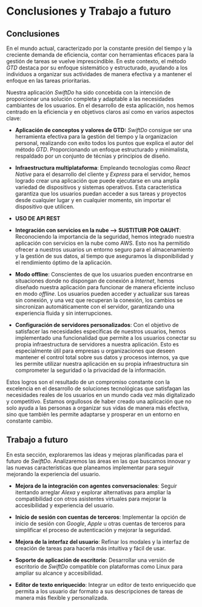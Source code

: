 # Conclusiones y Trabajo a futuro

## Conclusiones

En el mundo actual, caracterizado por la constante presión del tiempo y la creciente demanda de eficiencia, contar con herramientas eficaces para la gestión de tareas se vuelve imprescindible. En este contexto, el método *GTD* destaca por su enfoque sistemático y estructurado, ayudando a los individuos a organizar sus actividades de manera efectiva y a mantener el enfoque en las tareas prioritarias.

Nuestra aplicación *SwiftDo* ha sido concebida con la intención de proporcionar una solución completa y adaptable a las necesidades cambiantes de los usuarios. En el desarrollo de esta aplicación, nos hemos centrado en la eficiencia y en objetivos claros así como en varios aspectos clave:

- **Aplicación de conceptos y valores de GTD:**  *SwiftDo* consigue ser una herramienta efectiva para la gestión del tiempo y la organizacion personal, realizando con exito todos los puntos que explica el autor del método *GTD*. Proporcionando un enfoque estructurado y minimalista, respaldado por un conjunto de técnias y principios de diseño.

- **Infraestructura multiplataforma**: Empleando tecnologías como *React Native* para el desarrollo del cliente y *Express* para el servidor, hemos logrado crear una aplicación que puede ejecutarse en una amplia variedad de dispositivos y sistemas operativos. Esta característica garantiza que los usuarios puedan acceder a sus tareas y proyectos desde cualquier lugar y en cualquier momento, sin importar el dispositivo que utilicen.

- **USO DE API REST**

- **Integración con servicios en la nube --> SUSTITUIR POR OAUHT**: Reconociendo la importancia de la seguridad, hemos integrado nuestra aplicación con servicios en la nube como AWS. Esto nos ha permitido ofrecer a nuestros usuarios un entorno seguro para el almacenamiento y la gestión de sus datos, al tiempo que aseguramos la disponibilidad y el rendimiento óptimo de la aplicación.

- **Modo offline**: Conscientes de que los usuarios pueden encontrarse en situaciones donde no dispongan de conexión a *Internet*, hemos diseñado nuestra aplicación para funcionar de manera eficiente incluso en modo *offline*. Los usuarios pueden acceder y actualizar sus tareas sin conexión, y una vez que recuperan la conexión, los cambios se sincronizan automáticamente con el servidor, garantizando una experiencia fluida y sin interrupciones.

- **Configuración de servidores personalizados**: Con el objetivo de satisfacer las necesidades específicas de nuestros usuarios, hemos implementado una funcionalidad que permite a los usuarios conectar su propia infraestructura de servidores a nuestra aplicación. Esto es especialmente útil para empresas u organizaciones que deseen mantener el control total sobre sus datos y procesos internos, ya que les permite utilizar nuestra aplicación en su propia infraestructura sin comprometer la seguridad o la privacidad de la información.

Estos logros son el resultado de un compromiso constante con la excelencia en el desarrollo de soluciones tecnológicas que satisfagan las necesidades reales de los usuarios en un mundo cada vez más digitalizado y competitivo. Estamos orgullosos de haber creado una aplicación que no solo ayuda a las personas a organizar sus vidas de manera más efectiva, sino que también les permite adaptarse y prosperar en un entorno en constante cambio.

## Trabajo a futuro

En esta sección, exploraremos las ideas y mejoras planificadas para el futuro de *SwiftDo*. Analizaremos las áreas en las que buscamos innovar y las nuevas características que planeamos implementar para seguir mejorando la experiencia del usuario.

- **Mejora de la integración con agentes conversacionales**: Seguir itentando arreglar *Alexa* y explorar alternativas para ampliar la compatibilidad con otros asistentes virtuales para mejorar la accesibilidad y experiencia del usuario.

- **Inicio de sesión con cuentas de terceros**: Implementar la opción de inicio de sesión con *Google*, *Apple* u otras cuentas de terceros para simplificar el proceso de autenticación y mejorar la seguridad.

- **Mejora de la interfaz del usuario**: Refinar los modales y la interfaz de creación de tareas para hacerla más intuitiva y fácil de usar.

- **Soporte de aplicación de escritorio**: Desarrollar una versión de escritorio de *SwiftDo* compatible con plataformas como Linux para ampliar su alcance y accesibilidad.

- **Editor de texto enriquecido**: Integrar un editor de texto enriquecido que permita a los usuario dar formato a sus descripciones de tareas de manera más flexible y personalizada.